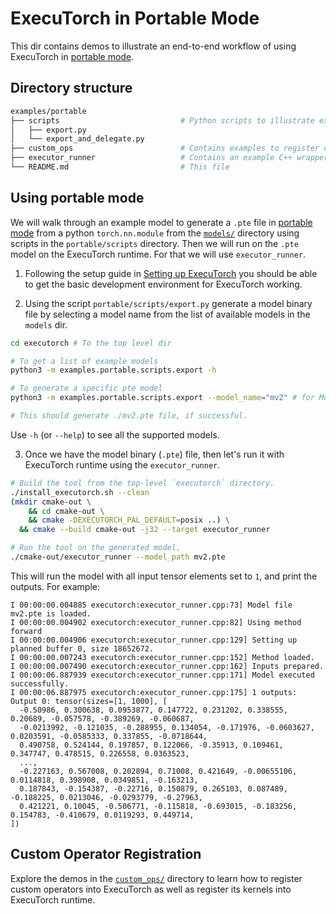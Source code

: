 # ExecuTorch in Portable Mode

This dir contains demos to illustrate an end-to-end workflow of using ExecuTorch in [portable mode](../../docs/source/concepts.md#portable-mode-lean-mode).


## Directory structure
```bash
examples/portable
├── scripts                           # Python scripts to illustrate export workflow
│   ├── export.py
│   └── export_and_delegate.py
├── custom_ops                        # Contains examples to register custom operators into PyTorch as well as register its kernels into ExecuTorch runtime
├── executor_runner                   # Contains an example C++ wrapper around the ExecuTorch runtime
└── README.md                         # This file
```

## Using portable mode

We will walk through an example model to generate a `.pte` file in [portable mode](../../docs/source/concepts.md#portable-mode-lean-mode) from a python `torch.nn.module`
from the [`models/`](../models) directory using scripts in the `portable/scripts` directory. Then we will run on the `.pte` model on the ExecuTorch runtime. For that we will use `executor_runner`.


1. Following the setup guide in [Setting up ExecuTorch](https://pytorch.org/executorch/main/getting-started-setup)
you should be able to get the basic development environment for ExecuTorch working.

2. Using the script `portable/scripts/export.py` generate a model binary file by selecting a
model name from the list of available models in the `models` dir.


```bash
cd executorch # To the top level dir

# To get a list of example models
python3 -m examples.portable.scripts.export -h

# To generate a specific pte model
python3 -m examples.portable.scripts.export --model_name="mv2" # for MobileNetv2

# This should generate ./mv2.pte file, if successful.
```

Use `-h` (or `--help`) to see all the supported models.

3. Once we have the model binary (`.pte`) file, then let's run it with ExecuTorch runtime using the `executor_runner`.

```bash
# Build the tool from the top-level `executorch` directory.
./install_executorch.sh --clean
(mkdir cmake-out \
    && cd cmake-out \
    && cmake -DEXECUTORCH_PAL_DEFAULT=posix ..) \
  && cmake --build cmake-out -j32 --target executor_runner

# Run the tool on the generated model.
./cmake-out/executor_runner --model_path mv2.pte
```

This will run the model with all input tensor elements set to `1`, and print
the outputs. For example:
```
I 00:00:00.004885 executorch:executor_runner.cpp:73] Model file mv2.pte is loaded.
I 00:00:00.004902 executorch:executor_runner.cpp:82] Using method forward
I 00:00:00.004906 executorch:executor_runner.cpp:129] Setting up planned buffer 0, size 18652672.
I 00:00:00.007243 executorch:executor_runner.cpp:152] Method loaded.
I 00:00:00.007490 executorch:executor_runner.cpp:162] Inputs prepared.
I 00:00:06.887939 executorch:executor_runner.cpp:171] Model executed successfully.
I 00:00:06.887975 executorch:executor_runner.cpp:175] 1 outputs:
Output 0: tensor(sizes=[1, 1000], [
  -0.50986, 0.300638, 0.0953877, 0.147722, 0.231202, 0.338555, 0.20689, -0.057578, -0.389269, -0.060687,
  -0.0213992, -0.121035, -0.288955, 0.134054, -0.171976, -0.0603627, 0.0203591, -0.0585333, 0.337855, -0.0718644,
  0.490758, 0.524144, 0.197857, 0.122066, -0.35913, 0.109461, 0.347747, 0.478515, 0.226558, 0.0363523,
  ...,
  -0.227163, 0.567008, 0.202894, 0.71008, 0.421649, -0.00655106, 0.0114818, 0.398908, 0.0349851, -0.163213,
  0.187843, -0.154387, -0.22716, 0.150879, 0.265103, 0.087489, -0.188225, 0.0213046, -0.0293779, -0.27963,
  0.421221, 0.10045, -0.506771, -0.115818, -0.693015, -0.183256, 0.154783, -0.410679, 0.0119293, 0.449714,
])
```

## Custom Operator Registration

Explore the demos in the [`custom_ops/`](./custom_ops) directory to learn how to register custom operators into ExecuTorch as well as register its kernels into ExecuTorch runtime.
